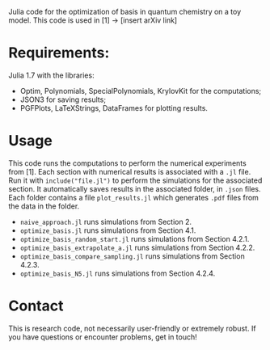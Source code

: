 Julia code for the optimization of basis in quantum chemistry on a toy model.
This code is used in [1] -> [insert arXiv link]


# Requirements:
Julia 1.7 with the libraries:
- Optim, Polynomials, SpecialPolynomials, KrylovKit for the computations;
- JSON3 for saving results;
- PGFPlots, LaTeXStrings, DataFrames for plotting results.

# Usage

This code runs the computations to perform the numerical experiments from [1].
Each section with numerical results is associated with a `.jl` file. Run it with
`include("file.jl")` to perform the simulations for the associated section.
It automatically saves results in the associated folder, in `.json` files.
Each folder contains a file `plot_results.jl` which generates `.pdf` files from
the data in the folder.

- `naive_approach.jl` runs simulations from Section 2.
- `optimize_basis.jl` runs simulations from Section 4.1.
- `optimize_basis_random_start.jl` runs simulations from Section 4.2.1.
- `optimize_basis_extrapolate_a.jl` runs simulations from Section 4.2.2.
- `optimize_basis_compare_sampling.jl` runs simulations from Section 4.2.3.
- `optimize_basis_N5.jl` runs simulations from Section 4.2.4.

# Contact
This is research code, not necessarily user-friendly or extremely robust.
If you have questions or encounter problems, get in touch!

